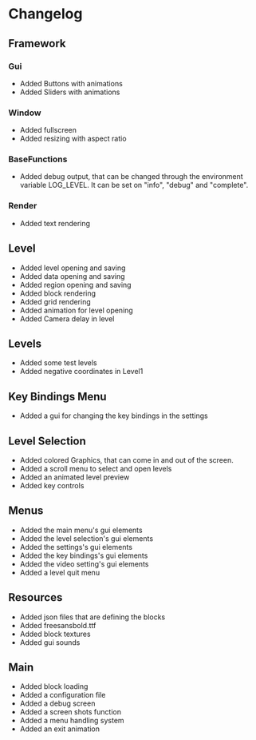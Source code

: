 # Changelog
## Framework
### Gui
- Added Buttons with animations
- Added Sliders with animations
### Window
- Added fullscreen
- Added resizing with aspect ratio
### BaseFunctions
- Added debug output, that can be changed through the environment variable LOG_LEVEL. It can be set on "info", "debug" and "complete".
### Render
- Added text rendering
## Level
- Added level opening and saving
- Added data opening and saving
- Added region opening and saving
- Added block rendering
- Added grid rendering
- Added animation for level opening
- Added Camera delay in level
## Levels
- Added some test levels
- Added negative coordinates in Level1
## Key Bindings Menu
- Added a gui for changing the key bindings in the settings
## Level Selection
- Added colored Graphics, that can come in and out of the screen.
- Added a scroll menu to select and open levels
- Added an animated level preview
- Added key controls
## Menus
- Added the main menu's gui elements
- Added the level selection's gui elements
- Added the settings's gui elements
- Added the key bindings's gui elements
- Added the video setting's gui elements
- Added a level quit menu
## Resources
- Added json files that are defining the blocks
- Added freesansbold.ttf
- Added block textures
- Added gui sounds
## Main
- Added block loading
- Added a configuration file
- Added a debug screen
- Added a screen shots function
- Added a menu handling system
- Added an exit animation
